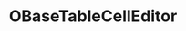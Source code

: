---
permalink: /components/table/obasetablecelleditor/
title: "OBaseTableCellEditor"
comp: obasetablecelleditor
tab: api
---